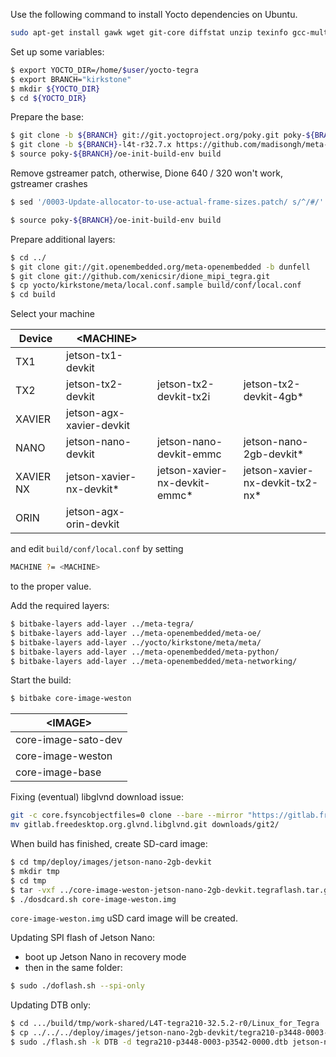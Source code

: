 Use the following command to install Yocto dependencies on Ubuntu.
```sh
sudo apt-get install gawk wget git-core diffstat unzip texinfo gcc-multilib build-essential chrpath socat libsdl1.2-dev xterm
```

Set up some variables:
```sh
$ export YOCTO_DIR=/home/$user/yocto-tegra
$ export BRANCH="kirkstone"
$ mkdir ${YOCTO_DIR}
$ cd ${YOCTO_DIR}
```

Prepare the base:
```sh
$ git clone -b ${BRANCH} git://git.yoctoproject.org/poky.git poky-${BRANCH}
$ git clone -b ${BRANCH}-l4t-r32.7.x https://github.com/madisongh/meta-tegra.git
$ source poky-${BRANCH}/oe-init-build-env build
```

Remove gstreamer patch, otherwise, Dione 640 / 320 won't work, gstreamer crashes
```sh
$ sed '/0003-Update-allocator-to-use-actual-frame-sizes.patch/ s/^/#/' -i meta-tegra/recipes-multimedia/gstreamer/gstreamer1.0-plugins-nvvidconv_1.*.bb

$ source poky-${BRANCH}/oe-init-build-env build
```

Prepare additional layers:
```sh
$ cd ../
$ git clone git://git.openembedded.org/meta-openembedded -b dunfell
$ git clone git://github.com/xenicsir/dione_mipi_tegra.git
$ cp yocto/kirkstone/meta/local.conf.sample build/conf/local.conf
$ cd build
```

Select your machine

| Device | \<MACHINE\> |||
| --- | --- | --- | --- |
| TX1 	 | jetson-tx1-devkit |
| TX2 	 | jetson-tx2-devkit | jetson-tx2-devkit-tx2i | jetson-tx2-devkit-4gb* |
| XAVIER | jetson-agx-xavier-devkit |||
| NANO 	 | jetson-nano-devkit |	jetson-nano-devkit-emmc | jetson-nano-2gb-devkit* |
| XAVIER NX |	jetson-xavier-nx-devkit* | jetson-xavier-nx-devkit-emmc* |	jetson-xavier-nx-devkit-tx2-nx* |
| ORIN | jetson-agx-orin-devkit |

and edit `build/conf/local.conf` by setting
```sh
MACHINE ?= <MACHINE>
```
to the proper value.

Add the required layers:
```sh
$ bitbake-layers add-layer ../meta-tegra/
$ bitbake-layers add-layer ../meta-openembedded/meta-oe/
$ bitbake-layers add-layer ../yocto/kirkstone/meta/meta/
$ bitbake-layers add-layer ../meta-openembedded/meta-python/
$ bitbake-layers add-layer ../meta-openembedded/meta-networking/
```

Start the build:
```sh
$ bitbake core-image-weston
```

| \<IMAGE\> |
| --- |
| core-image-sato-dev |
| core-image-weston |
| core-image-base |

Fixing (eventual) libglvnd download issue:
```sh
git -c core.fsyncobjectfiles=0 clone --bare --mirror "https://gitlab.freedesktop.org/glvnd/libglvnd.git" gitlab.freedesktop.org.glvnd.libglvnd.git --progress
mv gitlab.freedesktop.org.glvnd.libglvnd.git downloads/git2/
```

When build has finished, create SD-card image:
```sh
$ cd tmp/deploy/images/jetson-nano-2gb-devkit
$ mkdir tmp
$ cd tmp
$ tar -vxf ../core-image-weston-jetson-nano-2gb-devkit.tegraflash.tar.gz
$ ./dosdcard.sh core-image-weston.img
```
`core-image-weston.img` uSD card image will be created.

Updating SPI flash of Jetson Nano:
- boot up Jetson Nano in recovery mode
- then in the same folder:
```sh
$ sudo ./doflash.sh --spi-only
```

Updating DTB only:
```sh
$ cd .../build/tmp/work-shared/L4T-tegra210-32.5.2-r0/Linux_for_Tegra
$ cp ../../../deploy/images/jetson-nano-2gb-devkit/tegra210-p3448-0003-p3542-0000.dtb .
$ sudo ./flash.sh -k DTB -d tegra210-p3448-0003-p3542-0000.dtb jetson-nano-2gb-devkit mmcblk0p1
```
